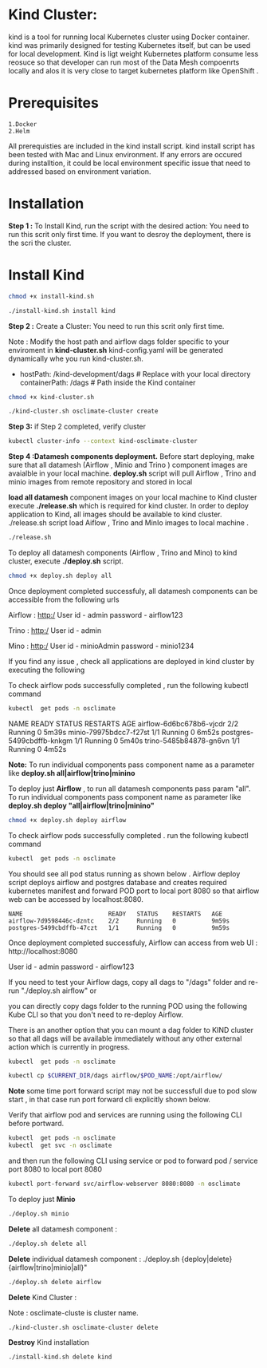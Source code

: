 # Kind Cluster:

kind is a tool for running local Kubernetes cluster using Docker container.
kind was primarily designed for testing Kubernetes itself, but can be used for local development.
Kind is ligt weight Kubernetes platform consume less reosuce so that developer can run most of the Data Mesh compoenrts locally and alos it is very close to target kubernetes platform like OpenShift . 

# Prerequisites
    
    1.Docker
    2.Helm

All prerequisties are included in the kind install script. kind install script has been tested with Mac and Linux environment. If any errors are occured during installtion, it could be local environment specific issue that need to addressed based on environment variation. 

# Installation

**Step 1 :** To Install Kind, run the script with the desired action: You need to run this scrit only first time.  If you want to desroy the deployment, there is the scri the cluster. 

# Install Kind

```bash
chmod +x install-kind.sh
```
   
```bash
./install-kind.sh install kind

 ```

**Step 2 :** Create a Cluster: You need to run this scrit only first time. 

Note : Modify the host path and airflow dags folder specific to your enviroment in **kind-cluster.sh** 
kind-config.yaml will be generated dynamically whe you run kind-cluster.sh.

- hostPath: <home>/kind-development/dags   # Replace with your local directory
        containerPath: /dags  # Path inside the Kind container

```bash
chmod +x kind-cluster.sh
```

```bash
./kind-cluster.sh osclimate-cluster create
```
   
**Step 3:** if Step 2 completed, verify cluster

```bash
kubectl cluster-info --context kind-osclimate-cluster
 ```
**Step 4 :Datamesh components deployment.** Before start deploying, make sure that all datamesh (Airflow , Minio and  Trino ) component images are avaialble in your local machine. **deploy.sh** script will pull Airflow , Trino and minio images from remote repository and stored in local 

**load all datamesh** component images on your local machine to Kind cluster execute **./release.sh** which is required for kind cluster. In order to deploy application to Kind, all images should be available to kind cluster. ./release.sh script load Aiflow , Trino and MinIo images to local machine .

```bash
./release.sh
```

To deploy all datamesh components (Airflow , Trino and Mino) to kind cluster, execute  **./deploy.sh** script.

```bash
chmod +x deploy.sh deploy all
```
Once deployment completed successfuly, all datamesh components can be accessible from the following urls

Airflow : [http:/](http://localhost:8080)
User id     - admin
password    - airflow123

Trino   : [http:/](http://localhost:8081)
User id     - admin


Mino    : [http:/](http://localhost:9005)
User id     - minioAdmin
password    - minio1234

If you find any issue , check all applications are deployed in kind cluster by executing the following 

To check airflow pods successfully completed , run the following kubectl command 

```bash
kubectl  get pods -n osclimate
```
NAME                        READY   STATUS    RESTARTS   AGE
airflow-6d6bc678b6-vjcdr    2/2     Running   0          5m39s
minio-79975bdcc7-f27st      1/1     Running   0          6m52s
postgres-5499cbdffb-knkgm   1/1     Running   0          5m40s
trino-5485b84878-gn6vn      1/1     Running   0          4m52s

**Note:** To run individual components pass component name as a parameter like **deploy.sh all|airflow|trino|minino**

To deploy just **Airflow** , to run all datamesh components pass param "all". To run individual components pass component name as parameter like **deploy.sh deploy "all|airflow|trino|minino"**

```bash
chmod +x deploy.sh deploy airflow
```
To check airflow pods successfully completed . run the following kubectl command 

```bash
kubectl  get pods -n osclimate
```

You should see all pod status running as shown below . Airflow deploy script deploys airflow and postgres database and creates required kubernetes manifest and forward POD port to local port 8080 so that airflow web can be accessed by localhost:8080.

    NAME                        READY   STATUS    RESTARTS   AGE
    airflow-7d9598446c-dzntc    2/2     Running   0          9m59s
    postgres-5499cbdffb-47czt   1/1     Running   0          9m59s

Once deployment completed successfuly, Airflow can access from web UI : http://localhost:8080

User id     - admin
password    - airflow123


If you need to test your Airflow dags, copy all dags to "/dags" folder and re-run "./deploy.sh airflow" 
    or 

you can directly copy dags folder to the running POD using the following Kube CLI so that you don't need to re-deploy Airflow. 

There is an another option that you can mount a dag folder to KIND cluster so that all dags will be available immediately without any other external action which is currently in progress.

```bash
kubectl  get pods -n osclimate
```
```bash
kubectl cp $CURRENT_DIR/dags airflow/$POD_NAME:/opt/airflow/
```

**Note** some time port forward script may not be successfull due to pod slow start , in that case run port forward cli explicitly shown below.

Verify that airflow pod and services are running using the following CLI before portward. 

```bash
kubectl  get pods -n osclimate
kubectl  get svc -n osclimate
```
and then run the following CLI using service or pod to forward pod / service port 8080 to local port 8080

```bash
kubectl port-forward svc/airflow-webserver 8080:8080 -n osclimate
```

To deploy just **Minio**

```bash
./deploy.sh minio
```

 **Delete** all datamesh component  : 
```bash
./deploy.sh delete all 
```

 **Delete** individual datamesh component  : ./deploy.sh {deploy|delete} {airflow|trino|minio|all}"
 
```bash
./deploy.sh delete airflow 
```

 **Delete** Kind Cluster : 
  
  Note : osclimate-cluste is cluster name.

```bash
./kind-cluster.sh osclimate-cluster delete 
```

**Destroy** Kind installation

```bash
./install-kind.sh delete kind
```
